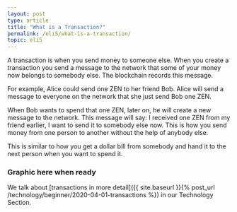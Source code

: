 ```yaml
---
layout: post
type: article
title: "What is a Transaction?"
permalink: /eli5/what-is-a-transaction/
topic: eli5
---
```


A transaction is when you send money to someone else. When you create a transaction you send a message to the network that some of your money now belongs to somebody else. The blockchain records this message.

For example, Alice could send one ZEN to her friend Bob. Alice will send a message to everyone on the network that she just send Bob one ZEN.

When Bob wants to spend that one ZEN, later on, he will create a new message to the network. This message will say: I received one ZEN from my friend earlier, I want to send it to somebody else now. This is how you send money from one person to another without the help of anybody else. 

This is similar to how you get a dollar bill from somebody and hand it to the next person when you want to spend it.

### Graphic here when ready

We talk about [transactions in more detail]({{ site.baseurl }}{% post_url /technology/beginner/2020-04-01-transactions %}) in our Technology Section.
